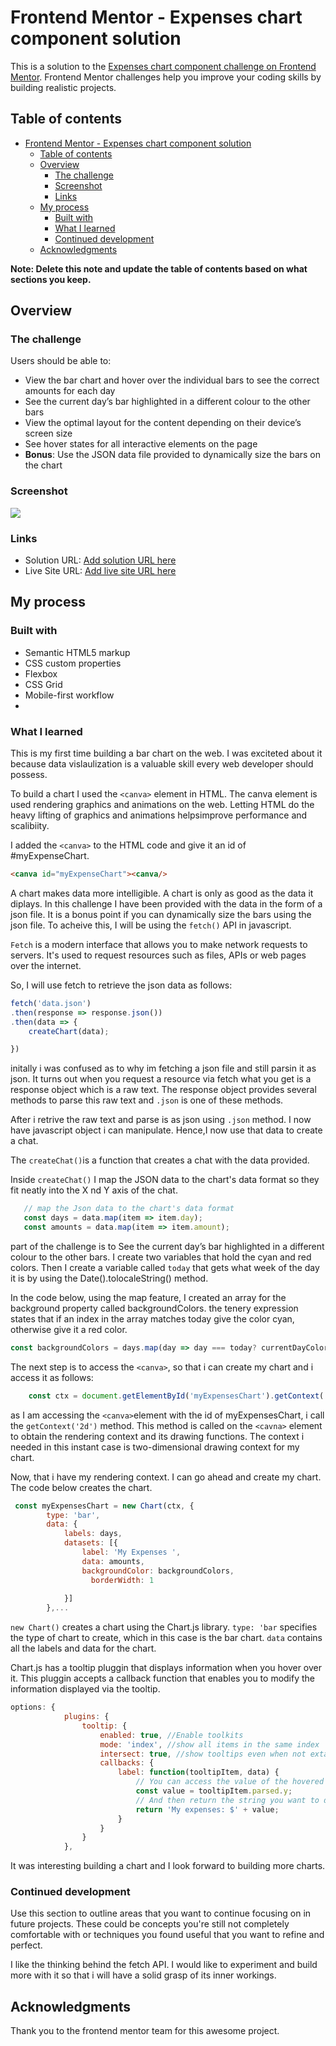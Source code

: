 # Frontend Mentor - Expenses chart component solution

This is a solution to the [Expenses chart component challenge on Frontend Mentor](https://www.frontendmentor.io/challenges/expenses-chart-component-e7yJBUdjwt). Frontend Mentor challenges help you improve your coding skills by building realistic projects. 

## Table of contents

- [Frontend Mentor - Expenses chart component solution](#frontend-mentor---expenses-chart-component-solution)
  - [Table of contents](#table-of-contents)
  - [Overview](#overview)
    - [The challenge](#the-challenge)
    - [Screenshot](#screenshot)
    - [Links](#links)
  - [My process](#my-process)
    - [Built with](#built-with)
    - [What I learned](#what-i-learned)
    - [Continued development](#continued-development)
  - [Acknowledgments](#acknowledgments)

**Note: Delete this note and update the table of contents based on what sections you keep.**

## Overview

### The challenge

Users should be able to:

- View the bar chart and hover over the individual bars to see the correct amounts for each day
- See the current day’s bar highlighted in a different colour to the other bars
- View the optimal layout for the content depending on their device’s screen size
- See hover states for all interactive elements on the page
- **Bonus**: Use the JSON data file provided to dynamically size the bars on the chart

### Screenshot

![](./screenshot.jpg)



### Links

- Solution URL: [Add solution URL here](https://your-solution-url.com)
- Live Site URL: [Add live site URL here](https://your-live-site-url.com)

## My process

### Built with

- Semantic HTML5 markup
- CSS custom properties
- Flexbox
- CSS Grid
- Mobile-first workflow
-


### What I learned


This is my first time building a bar chart on the web. I was exciteted about it because data vislaulization is a valuable skill every web developer should possess.

To build a chart I used the `<canva>` element in HTML. The canva element is used rendering graphics and animations on the web. Letting HTML do the heavy lifting of graphics and animations helpsimprove performance and scalibiity. 

I added the `<canva>` to the HTML code and give it an id of #myExpenseChart.

````html
<canva id="myExpenseChart"><canva/>
````

A chart makes data more intelligible. A chart is only as good as the data it diplays. In this challenge I have been provided with the data in the form of a json file. It is a bonus point if you can dynamically size the bars using the json file. To acheive this, I will be using the `fetch()` API in javascript.

`Fetch` is a modern interface that allows you to make network requests to servers. It's used to request resources such as files, APIs or web pages over the internet.

So, I will use fetch to retrieve the json data as follows:

````js
fetch('data.json')
.then(response => response.json())
.then(data => {
    createChart(data);

})
````

initally i was confused as to why im fetching a json file and still parsin it as json. It turns out when you request a resource via fetch what you get is a response object which is a raw text. The response object provides several methods to parse this raw text and `.json` is one of these methods. 

After i retrive the raw text and parse is as json using `.json` method. I now have javascript object i can manipulate. Hence,I now use that data to create a chat.

 The `createChat()`is a function that creates a chat with the data provided. 

 Inside  `createChat()` I map the JSON data to the chart's data format so they fit neatly into the X nd Y axis of the chat. 

 ````js 
    // map the Json data to the chart's data format
    const days = data.map(item => item.day);
    const amounts = data.map(item => item.amount);
 ````
 part of the challenge is to See the current day’s bar highlighted in a different colour to the other bars. I create two variables that hold the cyan and red colors. Then I create a variable called `today` that gets what week of the day it is by using the Date().tolocaleString() method.

 In the code below, using the map feature, I created an array for the background property called backgroundColors. the tenery expression states that if an index in the array matches today give the color cyan, otherwise give it a red color.   

````js
const backgroundColors = days.map(day => day === today? currentDayColor : defaultBarColor);
````

The next step is to access the `<canva>`, so that i can create my chart and i access it as follows:

````js
    const ctx = document.getElementById('myExpensesChart').getContext('2d');
````

as I am accessing the `<canva>`element with the id of myExpensesChart, i call the `getContext('2d')` method. This method is called on  the `<cavna>` element to obtain the rendering context and its drawing functions. The context i needed in this instant case is two-dimensional drawing context for my chart.

Now, that i have my rendering context. I can go ahead and create my chart. The code below creates the chart.

````js
 const myExpensesChart = new Chart(ctx, {
        type: 'bar',
        data: {
            labels: days,
            datasets: [{
                label: 'My Expenses ',
                data: amounts,
                backgroundColor: backgroundColors,
                  borderWidth: 1
                  
            }]
        },...
````
`new Chart()` creates a  chart using the Chart.js library. `type: 'bar` specifies the type of chart to create, which in this case is the bar chart. `data` contains all the labels and data for the chart.

Chart.js has a tooltip pluggin that displays information when you hover over it. This pluggin accepts a callback function that enables you to modify the information displayed via the tooltip. 

````js
options: {
            plugins: {
                tooltip: {
                    enabled: true, //Enable toolkits
                    mode: 'index', //show all items in the same index
                    intersect: true, //show tooltips even when not extactly hovering over an item
                    callbacks: {
                        label: function(tooltipItem, data) {
                            // You can access the value of the hovered data point like this:
                            const value = tooltipItem.parsed.y;
                            // And then return the string you want to display in the tooltip:
                            return 'My expenses: $' + value;
                        }
                    }
                }
            },
````

It was interesting building a chart and I look forward to building more charts. 

### Continued development

Use this section to outline areas that you want to continue focusing on in future projects. These could be concepts you're still not completely comfortable with or techniques you found useful that you want to refine and perfect.

I like the thinking behind the fetch API. I would like to experiment and build more with it so that i will have a solid grasp of its inner workings. 



## Acknowledgments

Thank you to the frontend mentor team for this awesome project.
